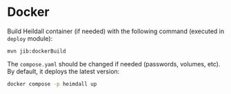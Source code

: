 # Docker

Build Heildall container (if needed) with the following command (executed in `deploy` module):

`mvn jib:dockerBuild`

The `compose.yaml` should be changed if needed (passwords, volumes, etc). By default, it deploys the latest version:

```bash
docker compose -p heimdall up
```